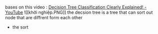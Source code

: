 bases on this video : [Decision Tree Classification Clearly Explained! - YouTube](https://www.youtube.com/watch?v=ZVR2Way4nwQ)
![[khởi nghiệp.PNG]]
the decsion tree is a tree that can sort out node that are diffrent form each other
- the sort 